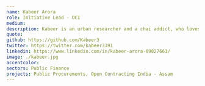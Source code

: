 ```yaml
---
name: Kabeer Arora
role: Initiative Lead - OCI
medium: 
description: Kabeer is an urban researcher and a chai addict, who loves to find simple ways of communicating seemingly complex research knowledge and data sets with different citizen groups. In his free time, he likes to walk the narrow streets of old city areas or hike amidst nature and sometimes sketches, reads, and binge-watches mind-numbing series.
quote: 
github: https://github.com/Kabeer3
twitter: https://twitter.com/kabeer3391
linkedin: https://www.linkedin.com/in/kabeer-arora-69827661/
image: ./kabeer.jpg
accentcolor: 
sectors: Public Finance
projects: Public Procurements, Open Contracting India - Assam
---
```

